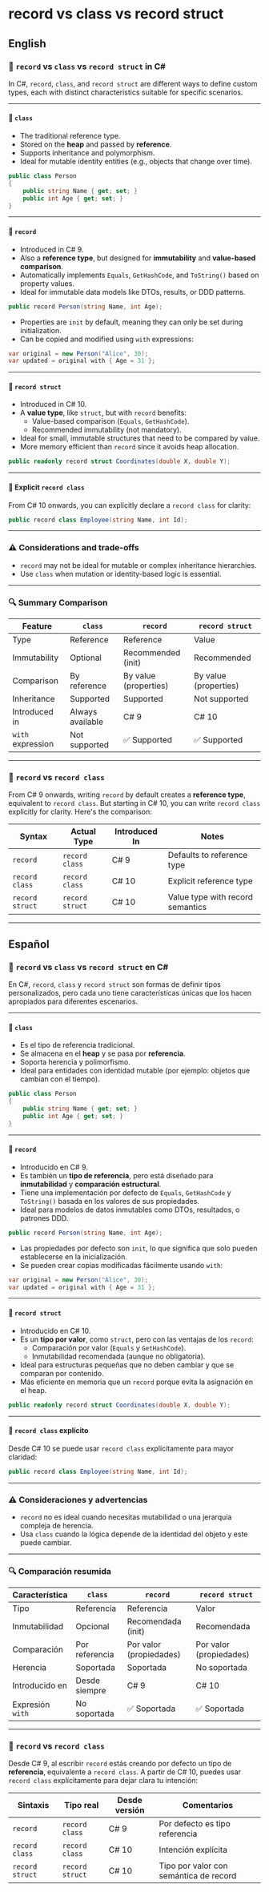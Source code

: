 # record vs class vs record struct

## English

### 📘 `record` vs `class` vs `record struct` in C#

In C#, `record`, `class`, and `record struct` are different ways to define custom types, each with distinct characteristics suitable for specific scenarios.

---

#### 🔹 `class`
- The traditional reference type.
- Stored on the **heap** and passed by **reference**.
- Supports inheritance and polymorphism.
- Ideal for mutable identity entities (e.g., objects that change over time).

```csharp
public class Person
{
    public string Name { get; set; }
    public int Age { get; set; }
}
```

---

#### 🔹 `record`
- Introduced in C# 9.
- Also a **reference type**, but designed for **immutability** and **value-based comparison**.
- Automatically implements `Equals`, `GetHashCode`, and `ToString()` based on property values.
- Ideal for immutable data models like DTOs, results, or DDD patterns.

```csharp
public record Person(string Name, int Age);
```

- Properties are `init` by default, meaning they can only be set during initialization.
- Can be copied and modified using `with` expressions:

```csharp
var original = new Person("Alice", 30);
var updated = original with { Age = 31 };
```

---

#### 🔹 `record struct`
- Introduced in C# 10.
- A **value type**, like `struct`, but with `record` benefits:
  - Value-based comparison (`Equals`, `GetHashCode`).
  - Recommended immutability (not mandatory).
- Ideal for small, immutable structures that need to be compared by value.
- More memory efficient than `record` since it avoids heap allocation.

```csharp
public readonly record struct Coordinates(double X, double Y);
```

---

#### 🔹 Explicit `record class`

From C# 10 onwards, you can explicitly declare a `record class` for clarity:

```csharp
public record class Employee(string Name, int Id);
```

---

### ⚠️ Considerations and trade-offs
- `record` may not be ideal for mutable or complex inheritance hierarchies.
- Use `class` when mutation or identity-based logic is essential.

---

### 🔍 Summary Comparison

| Feature              | `class`          | `record`             | `record struct`         |
|----------------------|------------------|-----------------------|--------------------------|
| Type                 | Reference         | Reference              | Value                    |
| Immutability         | Optional          | Recommended (init)     | Recommended              |
| Comparison           | By reference      | By value (properties)  | By value (properties)    |
| Inheritance          | Supported         | Supported              | Not supported            |
| Introduced in        | Always available  | C# 9                   | C# 10                    |
| `with` expression    | Not supported     | ✅ Supported            | ✅ Supported              |

---

### 🔄 `record` vs `record class`

From C# 9 onwards, writing `record` by default creates a **reference type**, equivalent to `record class`. But starting in C# 10, you can write `record class` explicitly for clarity. Here's the comparison:

| Syntax                        | Actual Type     | Introduced In | Notes                             |
|------------------------------|------------------|----------------|------------------------------------|
| `record`                     | `record class`   | C# 9           | Defaults to reference type        |
| `record class`               | `record class`   | C# 10          | Explicit reference type           |
| `record struct`              | `record struct`  | C# 10          | Value type with record semantics  |

---

## Español

### 📘 `record` vs `class` vs `record struct` en C#

En C#, `record`, `class` y `record struct` son formas de definir tipos personalizados, pero cada uno tiene características únicas que los hacen apropiados para diferentes escenarios.

---

#### 🔹 `class`
- Es el tipo de referencia tradicional.
- Se almacena en el **heap** y se pasa por **referencia**.
- Soporta herencia y polimorfismo.
- Ideal para entidades con identidad mutable (por ejemplo: objetos que cambian con el tiempo).

```csharp
public class Person
{
    public string Name { get; set; }
    public int Age { get; set; }
}
```

---

#### 🔹 `record`
- Introducido en C# 9.
- Es también un **tipo de referencia**, pero está diseñado para **inmutabilidad** y **comparación estructural**.
- Tiene una implementación por defecto de `Equals`, `GetHashCode` y `ToString()` basada en los valores de sus propiedades.
- Ideal para modelos de datos inmutables como DTOs, resultados, o patrones DDD.

```csharp
public record Person(string Name, int Age);
```

- Las propiedades por defecto son `init`, lo que significa que solo pueden establecerse en la inicialización.
- Se pueden crear copias modificadas fácilmente usando `with`:

```csharp
var original = new Person("Alice", 30);
var updated = original with { Age = 31 };
```

---

#### 🔹 `record struct`
- Introducido en C# 10.
- Es un **tipo por valor**, como `struct`, pero con las ventajas de los `record`:
  - Comparación por valor (`Equals` y `GetHashCode`).
  - Inmutabilidad recomendada (aunque no obligatoria).
- Ideal para estructuras pequeñas que no deben cambiar y que se comparan por contenido.
- Más eficiente en memoria que un `record` porque evita la asignación en el heap.

```csharp
public readonly record struct Coordinates(double X, double Y);
```

---

#### 🔹 `record class` explícito

Desde C# 10 se puede usar `record class` explícitamente para mayor claridad:

```csharp
public record class Employee(string Name, int Id);
```

---

### ⚠️ Consideraciones y advertencias
- `record` no es ideal cuando necesitas mutabilidad o una jerarquía compleja de herencia.
- Usa `class` cuando la lógica depende de la identidad del objeto y este puede cambiar.

---

### 🔍 Comparación resumida

| Característica       | `class`          | `record`             | `record struct`         |
|----------------------|------------------|-----------------------|--------------------------|
| Tipo                 | Referencia       | Referencia            | Valor                    |
| Inmutabilidad        | Opcional         | Recomendada (init)    | Recomendada              |
| Comparación          | Por referencia   | Por valor (propiedades) | Por valor (propiedades) |
| Herencia             | Soportada        | Soportada             | No soportada             |
| Introducido en       | Desde siempre    | C# 9                  | C# 10                    |
| Expresión `with`     | No soportada     | ✅ Soportada           | ✅ Soportada              |
---

### 🔄 `record` vs `record class`

Desde C# 9, al escribir `record` estás creando por defecto un tipo de **referencia**, equivalente a `record class`. A partir de C# 10, puedes usar `record class` explícitamente para dejar clara tu intención:

| Sintaxis                     | Tipo real        | Desde versión | Comentarios                       |
|-----------------------------|------------------|----------------|------------------------------------|
| `record`                    | `record class`   | C# 9           | Por defecto es tipo referencia    |
| `record class`              | `record class`   | C# 10          | Intención explícita               |
| `record struct`             | `record struct`  | C# 10          | Tipo por valor con semántica de record |
